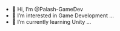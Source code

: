 - 👋 Hi, I’m @Palash-GameDev
- 👀 I’m interested in Game Development ...
- 🌱 I’m currently learning Unity ...


<!---
Palash-GameDev/Palash-GameDev is a ✨ special ✨ repository because its `README.md` (this file) appears on your GitHub profile.
You can click the Preview link to take a look at your changes.
--->

